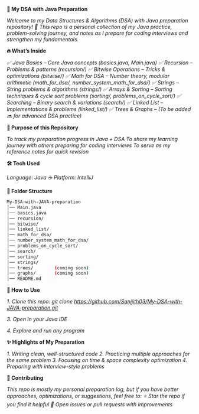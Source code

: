 **📘 My DSA with Java Preparation**

*Welcome to my Data Structures & Algorithms (DSA) with Java preparation repository! 🚀
This repo is a personal collection of my Java practice, problem-solving journey, and notes as I prepare for coding interviews and strengthen my fundamentals.*

**🔥 What’s Inside**

*✅ Java Basics – Core Java concepts (basics.java, Main.java)
✅ Recursion – Problems & patterns (recursion/)
✅ Bitwise Operations – Tricks & optimizations (bitwise/)
✅ Math for DSA – Number theory, modular arithmetic (math_for_dsa/, number_system_math_for_dsa/)
✅ Strings – String problems & algorithms (strings/)
✅ Arrays & Sorting – Sorting techniques & cycle sort problems (sorting/, problems_on_cycle_sort/)
✅ Searching – Binary search & variations (search/)
✅ Linked List – Implementations & problems (linked_list/)
✅ Trees & Graphs – (To be added 🔜 for advanced DSA practice)*

**🎯 Purpose of this Repository**

*To track my preparation progress in Java + DSA
To share my learning journey with others preparing for coding interviews
To serve as my reference notes for quick revision*

**🛠️ Tech Used**

*Language: Java ☕
Platform: IntelliJ*

**📂 Folder Structure**

```bash
My-DSA-with-JAVA-preparation
│── Main.java
│── basics.java
│── recursion/
│── bitwise/
│── linked_list/
│── math_for_dsa/
│── number_system_math_for_dsa/
│── problems_on_cycle_sort/
│── search/
│── sorting/
│── strings/
│── trees/        (coming soon)
│── graphs/       (coming soon)
│── README.md
```


**🚀 How to Use**

*1. Clone this repo:
   git clone https://github.com/Sanjjith03/My-DSA-with-JAVA-preparation.git*
   
*3. Open in your Java IDE*

*4. Explore and run any program*

**✨ Highlights of My Preparation**

*1. Writing clean, well-structured code
2. Practicing multiple approaches for the same problem
3. Focusing on time & space complexity optimization
4. Preparing with interview-style problems*

**🤝 Contributing**

*This repo is mostly my personal preparation log, but if you have better approaches, optimizations, or suggestions, feel free to:
⭐ Star the repo if you find it helpful
📝 Open issues or pull requests with improvements*
